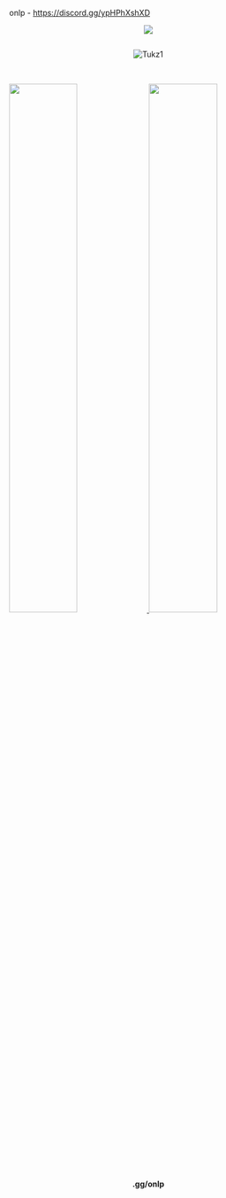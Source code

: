 onlp - https://discord.gg/ypHPhXshXD
<p align="center"> <img src="![](https://komarev.com/ghpvc/?username=Tukz1)"/> </p>
<p href="Tukz" align="center">
    <img alt="" src=https://lanyard.cnrad.dev/api/1042539622514827365/>

</p>
<p align="center"> <img src="https://gpvc.arturio.dev/tukz1" alt="Tukz1" /> </p>

<br/>
<p align="left">
  <a href="https://cloudcant.github.io">
  <img width="49.5%" src="https://github-readme-stats.vercel.app/api?username=tukz1&show_icons=true&theme=tokyonight&hide_border=true" />
    <img width="49.5%" src="https://github-readme-streak-stats.herokuapp.com/?user=tukz1&theme=tokyonight&hide_border=true" />
  </a>
</p>
<br>

<div align="center"><h4>.gg/onlp<h4/></div>  

